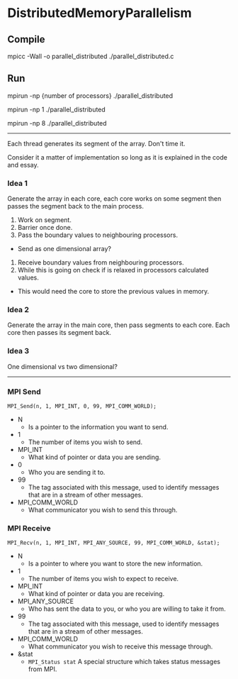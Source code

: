 # DistributedMemoryParallelism

## Compile

mpicc -Wall -o parallel_distributed ./parallel_distributed.c

## Run

mpirun -np {number of processors} ./parallel_distributed

mpirun -np 1 ./parallel_distributed

mpirun -np 8 ./parallel_distributed

-----

Each thread generates its segment of the array. Don't time it.

Consider it a matter of implementation so long as it is explained in the code and essay.

### Idea 1

Generate the array in each core, each core works on some segment then
passes the segment back to the main process.

1. Work on segment.
1. Barrier once done.
1. Pass the boundary values to neighbouring processors.
  * Send as one dimensional array?
1. Receive boundary values from neighbouring processors.
1. While this is going on check if is relaxed in processors calculated values.
  * This would need the core to store the previous values in memory.

### Idea 2

Generate the array in the main core, then pass segments to each core. Each
core then passes its segment back.

### Idea 3

One dimensional vs two dimensional?

-----
### MPI Send

``` MPI_Send(n, 1, MPI_INT, 0, 99, MPI_COMM_WORLD); ```

* N
  * Is a pointer to the information you want to send.
* 1
  * The number of items you wish to send.
* MPI_INT
  * What kind of pointer or data you are sending.
* 0
  * Who you are sending it to.
* 99
  * The tag associated with this message, used to identify messages that are in a stream of other messages.
* MPI_COMM_WORLD
  * What communicator you wish to send this through.

### MPI Receive

``` MPI_Recv(n, 1, MPI_INT, MPI_ANY_SOURCE, 99, MPI_COMM_WORLD, &stat); ```

* N
  * Is a pointer to where you want to store the new information.
* 1
  * The number of items you wish to expect to receive.
* MPI_INT
  * What kind of pointer or data you are receiving.
* MPI_ANY_SOURCE
  * Who has sent the data to you, or who you are willing to take it from.
* 99
  * The tag associated with this message, used to identify messages that are in a stream of other messages.
* MPI_COMM_WORLD
  * What communicator you wish to receive this message through.
* &stat
  * ``` MPI_Status stat ``` A special structure which takes status messages from MPI.